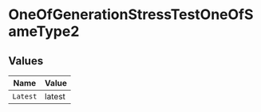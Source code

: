# OneOfGenerationStressTestOneOfSameType2


## Values

| Name     | Value    |
| -------- | -------- |
| `Latest` | latest   |